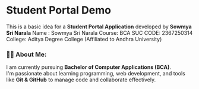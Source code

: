 # Student Portal Demo

This is a basic idea for a **Student Portal Application** developed by **Sowmya Sri Narala**
Name : Sowmya Sri Narala
Course: BCA
SUC CODE: 2367250314
College: Aditya Degree College (Affiliated to Andhra University)


### 👩‍💻 About Me:
I am currently pursuing **Bachelor of Computer Applications (BCA)**.  
I'm passionate about learning programming, web development, and tools like **Git & GitHub** to manage code and collaborate effectively.
